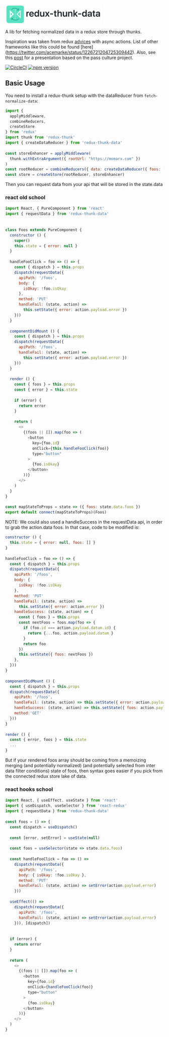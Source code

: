 <img alt="redux-thunk-data logo" src="https://raw.githubusercontent.com/betagouv/redux-thunk-data/master/icon.png" height=60/>

A lib for fetching normalized data in a redux store through thunks.

Inspiration was taken from redux [advices](ttps://redux.js.org/advanced/async-actions) with async actions. List of other frameworks like this could be found [here] (https://twitter.com/acemarke/status/1226721204725309442). Also, see this [post](https://medium.com/pass-culture/2-an-open-source-app-94d9de8d6eee) for a presentation based on the pass culture project.

[![CircleCI](https://circleci.com/gh/betagouv/redux-thunk-data/tree/master.svg?style=svg)](https://circleci.com/gh/betagouv/redux-thunk-data/tree/master)
[![npm version](https://img.shields.io/npm/v/redux-thunk-data.svg?style=flat-square)](https://npmjs.org/package/redux-thunk-data)

## Basic Usage

You need to install a redux-thunk setup with the dataReducer from `fetch-normalize-data`:

```javascript
import {
  applyMiddleware,
  combineReducers,
  createStore
} from 'redux'
import thunk from 'redux-thunk'
import { createDataReducer } from 'redux-thunk-data'

const storeEnhancer = applyMiddleware(
  thunk.withExtraArgument({ rootUrl: "https://momarx.com" })
)
const rootReducer = combineReducers({ data: createDataReducer({ foos: [] }) })
const store = createStore(rootReducer, storeEnhancer)
```

Then you can request data from your api that will be stored
in the state.data

### react old school

```javascript
import React, { PureComponent } from 'react'
import { requestData } from 'redux-thunk-data'


class Foos extends PureComponent {
  constructor () {
    super()
    this.state = { error: null }
  }

  handleFooClick = foo => () => {
    const { dispatch } = this.props
    dispatch(requestData({
      apiPath: '/foos',
      body: {
        isOkay: !foo.isOkay
      },
      method: 'PUT'
      handleFail: (state, action) =>
        this.setState({ error: action.payload.error })
    }))
  }

  componentDidMount () {
    const { dispatch } = this.props
    dispatch(requestData({
      apiPath: '/foos',
      handleFail: (state, action) =>
        this.setState({ error: action.payload.error })
    }))
  }

  render () {
    const { foos } = this.props
    const { error } = this.state

    if (error) {
      return error
    }

    return (
      <>
        {(foos || []).map(foo => (
          <button
            key={foo.id}
            onClick={this.handleFooClick(foo)}
            type="button"
          >
            {foo.isOkay}
          </button>
        ))}
      </>
    )
  }
}

const mapStateToProps = state => ({ foos: state.data.foos })
export default connect(mapStateToProps)(Foos)
```

NOTE: We could also used a handleSuccess in the requestData api, in order to grab the action.data foos. In that case, code to be modified is:

```javascript
constructor () {
  this.state = { error: null, foos: [] }
}

handleFooClick = foo => () => {
  const { dispatch } = this.props
  dispatch(requestData({
    apiPath: '/foos',
    body: {
      isOkay: !foo.isOkay
    },
    method: 'PUT'
    handleFail: (state, action) =>
      this.setState({ error: action.error })
    handleSuccess: (state, action) => {
      const { foos } = this.props
      const nextFoos = foos.map(foo => {
        if (foo.id === action.payload.datum.id) {
          return {...foo, action.payload.datum }
        }
        return foo
      })
      this.setState({ foos: nextFoos })
    },
  }))
}

componentDidMount () {
  const { dispatch } = this.props
  dispatch(requestData({
    apiPath: '/foos',
    handleFail: (state, action) => this.setState({ error: action.payload.error }),
    handleSuccess: (state, action) => this.setState({ foos: action.payload.data }),
    method:'GET'
  }))
}

render () {
  const { error, foos } = this.state
  ...
}
```

But if your rendered foos array should be coming from a memoizing merging (and potentially normalized) (and potentially selected from inter data filter conditions) state of foos, then syntax goes easier if you pick from the connected redux store lake of data.



### react hooks school

```javascript
import React, { useEffect, useState } from 'react'
import { useDispatch, useSelector } from 'react-redux'
import { requestData } from 'redux-thunk-data'

const Foos = () => {
  const dispatch = useDispatch()

  const [error, setError] = useState(null)

  const foos = useSelector(state => state.data.foos)

  const handleFooClick = foo => () =>
    dispatch(requestData({
      apiPath: '/foos',
      body: { isOkay: !foo.isOkay },
      method: 'PUT'
      handleFail: (state, action) => setError(action.payload.error)
    }))

  useEffect(() =>
    dispatch(requestData({
      apiPath: '/foos',
      handleFail: (state, action) => setError(action.payload.error)
    })), [dispatch])


  if (error) {
    return error
  }

  return (
    <>
      {(foos || []).map(foo => (
        <button
          key={foo.id}
          onClick={handleFooClick(foo)}
          type="button"
        >
          {foo.isOkay}
        </button>
      ))}
    </>
  )
}
```
